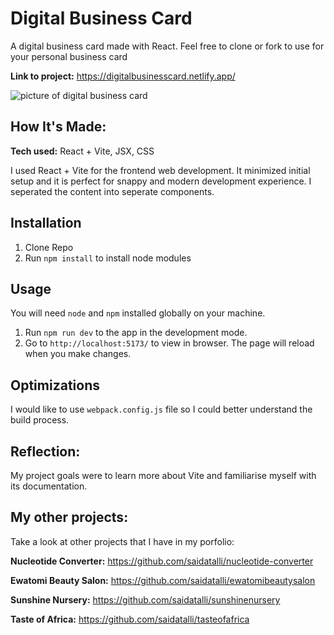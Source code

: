 # Digital Business Card
A digital business card made with React. Feel free to clone or fork to use for your personal business card

**Link to project:** 
https://digitalbusinesscard.netlify.app/


![picture of digital business card]()

## How It's Made:

**Tech used:** React + Vite, JSX, CSS

I used React + Vite for the frontend web development. It minimized initial setup and it is perfect for snappy and modern development experience. I seperated the content into seperate components.

## Installation
1. Clone Repo
2. Run `npm install` to install node modules

## Usage
You will need `node` and `npm` installed globally on your machine.
1. Run `npm run dev` to the app in the development mode.
2. Go to `http://localhost:5173/` to view in browser. The page will reload when you make changes.


## Optimizations

I would like to use `webpack.config.js` file so I could better understand the build process.

## Reflection:

My project goals were to learn more about Vite and familiarise myself with its documentation.

## My other projects:
Take a look at other projects that I have in my porfolio:

**Nucleotide Converter:** https://github.com/saidatalli/nucleotide-converter

**Ewatomi Beauty Salon:** https://github.com/saidatalli/ewatomibeautysalon

**Sunshine Nursery:** https://github.com/saidatalli/sunshinenursery

**Taste of Africa:** https://github.com/saidatalli/tasteofafrica